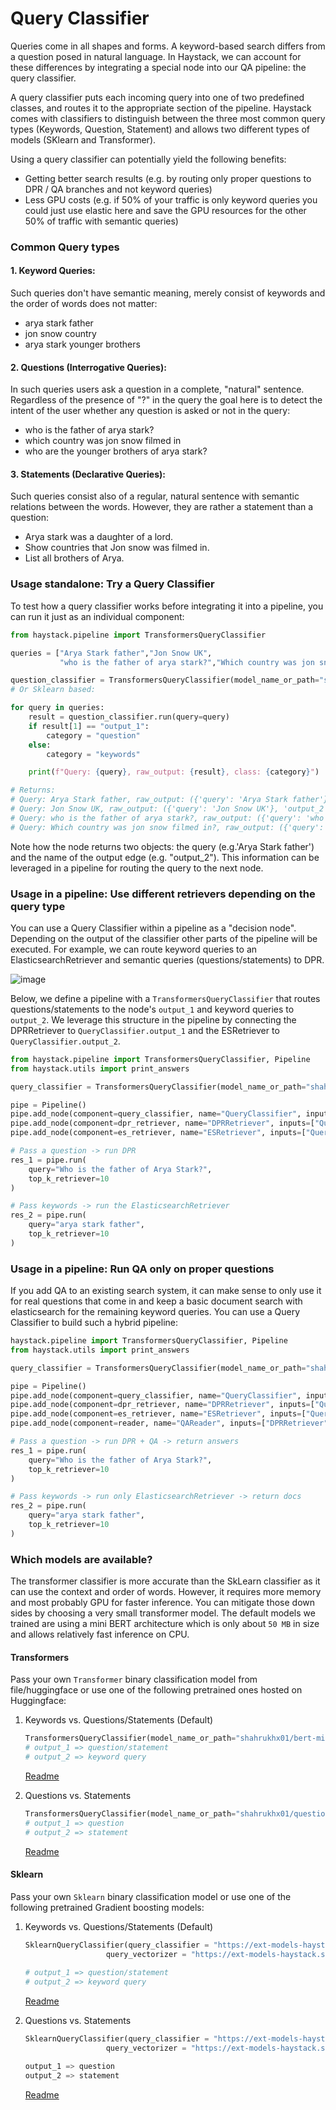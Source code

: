 <!---
title: "Query Classifier"
metaTitle: "Query Classifier"
metaDescription: ""
slug: "/docs/query_classifier"
date: "2021-08-17"
id: "query_classifiermd"
--->

# Query Classifier

Queries come in all shapes and forms. A keyword-based search differs from a question posed in natural language. In Haystack, we can account for these differences by integrating a special node into our QA pipeline: the query classifier. 

A query classifier puts each incoming query into one of two predefined classes, and routes it to the appropriate section of the pipeline.
Haystack comes with classifiers to distinguish between the three most common query types (Keywords, Question, Statement) and allows two different types of models (SKlearn and Transformer). 

Using a query classifier can potentially yield the following benefits:

*  Getting better search results (e.g. by routing only proper questions to DPR / QA branches and not keyword queries)
*  Less GPU costs (e.g. if 50% of your traffic is only keyword queries you could just use elastic here and save the GPU resources for the other 50% of traffic with semantic queries)


### Common Query types

#### 1. Keyword Queries: 
Such queries don't have semantic meaning, merely consist of keywords and the order of words does not matter:
*   arya stark father
*   jon snow country
*   arya stark younger brothers

#### 2. Questions (Interrogative Queries): 
In such queries users ask a question in a complete, "natural" sentence. Regardless of the presence of "?" in the query the goal here is to detect the intent of the user whether any question is asked or not in the query:

*   who is the father of arya stark?
*   which country was jon snow filmed in
*   who are the younger brothers of arya stark?

#### 3. Statements (Declarative Queries): 
Such queries consist also of a regular, natural sentence with semantic relations between the words. However, they are rather a statement than a question:

*   Arya stark was a daughter of a lord.
*   Show countries that Jon snow was filmed in.
*   List all brothers of Arya.

### Usage standalone: Try a Query Classifier
To test how a query classifier works before integrating it into a pipeline, you can run it just as an individual component:

```python
from haystack.pipeline import TransformersQueryClassifier

queries = ["Arya Stark father","Jon Snow UK",
           "who is the father of arya stark?","Which country was jon snow filmed in?"]

question_classifier = TransformersQueryClassifier(model_name_or_path="shahrukhx01/bert-mini-finetune-question-detection")
# Or Sklearn based:  

for query in queries:
    result = question_classifier.run(query=query)
    if result[1] == "output_1":
        category = "question"
    else:
        category = "keywords"

    print(f"Query: {query}, raw_output: {result}, class: {category}")

# Returns:
# Query: Arya Stark father, raw_output: ({'query': 'Arya Stark father'}, 'output_2'), class: keywords
# Query: Jon Snow UK, raw_output: ({'query': 'Jon Snow UK'}, 'output_2'), class: keywords
# Query: who is the father of arya stark?, raw_output: ({'query': 'who is the father of arya stark?'}, 'output_1'), class: question
# Query: Which country was jon snow filmed in?, raw_output: ({'query': 'Which country was jon snow filmed in?'}, 'output_1'), class: question

```
Note how the node returns two objects: the query (e.g.'Arya Stark father') and the name of the output edge (e.g. "output_2"). This information can be leveraged in a pipeline for routing the query to the next node.  

### Usage in a pipeline: Use different retrievers depending on the query type

You can use a Query Classifier within a pipeline as a "decision node". Depending on the output of the classifier other parts of the pipeline will be executed. For example, we can route keyword queries to an ElasticsearchRetriever and semantic queries (questions/statements) to DPR.  

![image](https://user-images.githubusercontent.com/6007894/127831511-f55bad86-4b4f-4b54-9889-7bba37e475c6.png)

Below, we define a pipeline with a `TransformersQueryClassifier` that routes questions/statements to the node's `output_1` and keyword queries to `output_2`. We leverage this structure in the pipeline by connecting the DPRRetriever to `QueryClassifier.output_1` and the ESRetriever to `QueryClassifier.output_2`. 

```python
from haystack.pipeline import TransformersQueryClassifier, Pipeline
from haystack.utils import print_answers

query_classifier = TransformersQueryClassifier(model_name_or_path="shahrukhx01/bert-mini-finetune-question-detection")

pipe = Pipeline()
pipe.add_node(component=query_classifier, name="QueryClassifier", inputs=["Query"])
pipe.add_node(component=dpr_retriever, name="DPRRetriever", inputs=["QueryClassifier.output_1"])
pipe.add_node(component=es_retriever, name="ESRetriever", inputs=["QueryClassifier.output_2"])

# Pass a question -> run DPR
res_1 = pipe.run(
    query="Who is the father of Arya Stark?",
    top_k_retriever=10
)

# Pass keywords -> run the ElasticsearchRetriever
res_2 = pipe.run(
    query="arya stark father",
    top_k_retriever=10
)

```
### Usage in a pipeline: Run QA only on proper questions

If you add QA to an existing search system, it can make sense to only use it for real questions that come in and keep a basic document search with elasticsearch for the remaining keyword queries. You can use a Query Classifier to build such a hybrid pipeline: 

```python
haystack.pipeline import TransformersQueryClassifier, Pipeline
from haystack.utils import print_answers

query_classifier = TransformersQueryClassifier(model_name_or_path="shahrukhx01/question-vs-statement-classifier")

pipe = Pipeline()
pipe.add_node(component=query_classifier, name="QueryClassifier", inputs=["Query"])
pipe.add_node(component=dpr_retriever, name="DPRRetriever", inputs=["QueryClassifier.output_1"])
pipe.add_node(component=es_retriever, name="ESRetriever", inputs=["QueryClassifier.output_2"])
pipe.add_node(component=reader, name="QAReader", inputs=["DPRRetriever"])

# Pass a question -> run DPR + QA -> return answers
res_1 = pipe.run(
    query="Who is the father of Arya Stark?",
    top_k_retriever=10
)

# Pass keywords -> run only ElasticsearchRetriever -> return docs
res_2 = pipe.run(
    query="arya stark father",
    top_k_retriever=10
)

```


### Which models are available?
The transformer classifier is more accurate than the SkLearn classifier as it can use the context and order of words. However, it requires more memory and most probably GPU for faster inference. You can mitigate those down sides by choosing a very small transformer model. The default models we trained are using a mini BERT architecture which is only about `50 MB` in size and allows relatively fast inference on CPU.

#### Transformers 
Pass your own `Transformer` binary classification model from file/huggingface or use one of the following pretrained ones hosted on Huggingface:
1) Keywords vs. Questions/Statements (Default)

   ```python
   TransformersQueryClassifier(model_name_or_path="shahrukhx01/bert-mini-finetune-question-detection") 
   # output_1 => question/statement 
   # output_2 => keyword query 
   ```
   
   [Readme](https://ext-models-haystack.s3.eu-central-1.amazonaws.com/gradboost_query_classifier/readme.txt)  


2) Questions vs. Statements
    ```python
    TransformersQueryClassifier(model_name_or_path="shahrukhx01/question-vs-statement-classifier") 
    # output_1 => question  
    # output_2 => statement 
    ```
    
    [Readme](https://ext-models-haystack.s3.eu-central-1.amazonaws.com/gradboost_query_classifier_statements/readme.txt)  


#### Sklearn
Pass your own `Sklearn` binary classification model or use one of the following pretrained Gradient boosting models:

1) Keywords vs. Questions/Statements (Default)

    ```python
    SklearnQueryClassifier(query_classifier = "https://ext-models-haystack.s3.eu-central-1.amazonaws.com/gradboost_query_classifier/model.pickle",
                      query_vectorizer = "https://ext-models-haystack.s3.eu-central-1.amazonaws.com/gradboost_query_classifier/vectorizer.pickle")
                      
    # output_1 => question/statement  
    # output_2 => keyword query  
    ```
    [Readme](https://ext-models-haystack.s3.eu-central-1.amazonaws.com/gradboost_query_classifier/readme.txt)  


2) Questions vs. Statements

    ```python
    SklearnQueryClassifier(query_classifier = "https://ext-models-haystack.s3.eu-central-1.amazonaws.com/gradboost_query_classifier_statements/model.pickle",
                      query_vectorizer = "https://ext-models-haystack.s3.eu-central-1.amazonaws.com/gradboost_query_classifier_statements/vectorizer.pickle")

    output_1 => question  
    output_2 => statement 
    ```
    [Readme](https://ext-models-haystack.s3.eu-central-1.amazonaws.com/gradboost_query_classifier_statements/readme.txt)  

